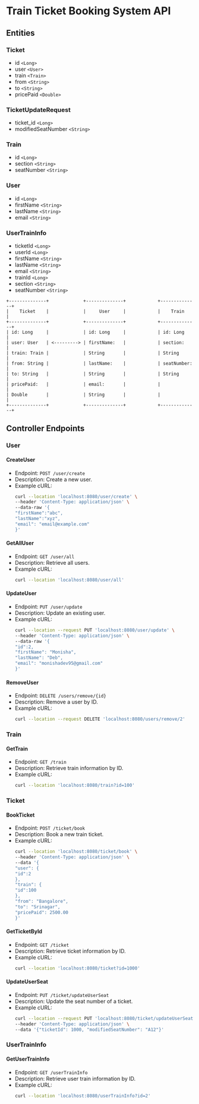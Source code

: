 # Train Ticket Booking System API

## Entities

### Ticket
- id `<Long>`
- user `<User>`
- train `<Train>`
- from `<String>`
- to `<String>`
- pricePaid `<Double>`

### TicketUpdateRequest
- ticket_id `<Long>`
- modifiedSeatNumber `<String>`

### Train
- id `<Long>`
- section `<String>`
- seatNumber `<String>`

### User
- id `<Long>`
- firstName `<String>`
- lastName `<String>`
- email `<String>`

### UserTrainInfo
- ticketId `<Long>`
- userId `<Long>`
- firstName `<String>`
- lastName `<String>`
- email `<String>`
- trainId `<Long>`
- section `<String>`
- seatNumber `<String>`


```agsl
+--------------+             +--------------+            +--------------+
|    Ticket    |             |     User     |            |    Train     |
+--------------+             +--------------+            +--------------+
| id: Long     |             | id: Long     |            | id: Long     |
| user: User   | <---------> | firstName:   |            | section:     |
| train: Train |             | String       |            | String       |
| from: String |             | lastName:    |            | seatNumber:  |
| to: String   |             | String       |            | String       |
| pricePaid:   |             | email:       |            |              |
| Double       |             | String       |            |              |
+--------------+             +--------------+            +--------------+
```



## Controller Endpoints

### User

#### CreateUser
- Endpoint: `POST /user/create`
- Description: Create a new user.
- Example cURL:
    ```bash
    curl --location 'localhost:8080/user/create' \
    --header 'Content-Type: application/json' \
    --data-raw '{
    "firstName":"abc",
    "lastName":"xyz",
    "email": "email@example.com"
    }'
    ```

#### GetAllUser
- Endpoint: `GET /user/all`
- Description: Retrieve all users.
- Example cURL:
    ```bash
    curl --location 'localhost:8080/user/all'
    ```

#### UpdateUser
- Endpoint: `PUT /user/update`
- Description: Update an existing user.
- Example cURL:
    ```bash
    curl --location --request PUT 'localhost:8080/user/update' \
    --header 'Content-Type: application/json' \
    --data-raw '{
    "id":2,
    "firstName": "Monisha",
    "lastName": "Deb",
    "email": "monishadev95@gmail.com"
    }'
    ```

#### RemoveUser
- Endpoint: `DELETE /users/remove/{id}`
- Description: Remove a user by ID.
- Example cURL:
    ```bash
    curl --location --request DELETE 'localhost:8080/users/remove/2'
    ```

### Train

#### GetTrain
- Endpoint: `GET /train`
- Description: Retrieve train information by ID.
- Example cURL:
    ```bash
    curl --location 'localhost:8080/train?id=100'
    ```

### Ticket

#### BookTicket
- Endpoint: `POST /ticket/book`
- Description: Book a new train ticket.
- Example cURL:
    ```bash
    curl --location 'localhost:8080/ticket/book' \
    --header 'Content-Type: application/json' \
    --data '{
    "user": {
    "id":2
    },
    "train": {
    "id":100
    },
    "from": "Bangalore",
    "to": "Srinagar",
    "pricePaid": 2500.00
    }'

#### GetTicketById
- Endpoint: `GET /ticket`
- Description: Retrieve ticket information by ID.
- Example cURL:
    ```bash
    curl --location 'localhost:8080/ticket?id=1000'
    ```

#### UpdateUserSeat
- Endpoint: `PUT /ticket/updateUserSeat`
- Description: Update the seat number of a ticket.
- Example cURL:
    ```bash
    curl --location --request PUT 'localhost:8080/ticket/updateUserSeat' \
    --header 'Content-Type: application/json' \
    --data '{"ticketId": 1000, "modifiedSeatNumber": "A12"}'
    ```

### UserTrainInfo

#### GetUserTrainInfo
- Endpoint: `GET /userTrainInfo`
- Description: Retrieve user train information by ID.
- Example cURL:
    ```bash
    curl --location 'localhost:8080/userTrainInfo?id=2'
    ```

